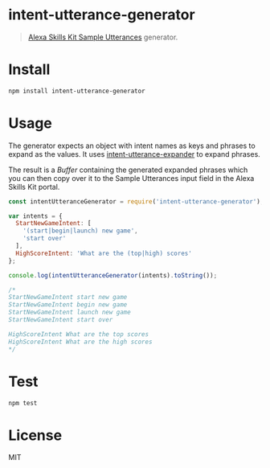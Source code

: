 # intent-utterance-generator

> [Alexa Skills Kit Sample Utterances](https://developer.amazon.com/public/solutions/alexa/alexa-skills-kit/docs/defining-the-voice-interface) generator.

# Install

```bash
npm install intent-utterance-generator
```

# Usage

The generator expects an object with intent names as keys and phrases to expand as the values. It uses [intent-utterance-expander](https://github.com/miguelmota/intent-utterance-expander) to expand phrases.


The result is a *Buffer* containing the generated expanded phrases which you can then copy over it to the Sample Utterances input field in the Alexa Skills Kit portal.


```javascript
const intentUtteranceGenerator = require('intent-utterance-generator');

var intents = {
  StartNewGameIntent: [
    '(start|begin|launch) new game',
    'start over'
  ],
  HighScoreIntent: 'What are the (top|high) scores'
};

console.log(intentUtteranceGenerator(intents).toString());

/*
StartNewGameIntent start new game
StartNewGameIntent begin new game
StartNewGameIntent launch new game
StartNewGameIntent start over

HighScoreIntent What are the top scores
HighScoreIntent What are the high scores
*/
```

# Test

```bash
npm test
```

# License

MIT
